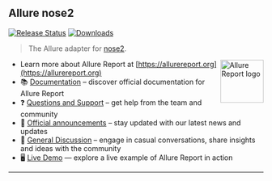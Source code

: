 ## Allure nose2

[![Release Status](https://img.shields.io/pypi/v/allure-nose2)](https://pypi.python.org/pypi/allure-nose2)
[![Downloads](https://img.shields.io/pypi/dm/allure-nose2)](https://pypi.python.org/pypi/allure-nose2)

> The Allure adapter for [nose2](https://docs.nose2.io/en/latest/).

[<img src="https://allurereport.org/public/img/allure-report.svg" height="85px" alt="Allure Report logo" align="right" />](https://allurereport.org "Allure Report")

- Learn more about Allure Report at [https://allurereport.org](https://allurereport.org)
- 📚 [Documentation](https://allurereport.org/docs/) – discover official documentation for Allure Report
- ❓ [Questions and Support](https://github.com/orgs/allure-framework/discussions/categories/questions-support) – get help from the team and community
- 📢 [Official announcements](https://github.com/orgs/allure-framework/discussions/categories/announcements) –  stay updated with our latest news and updates
- 💬 [General Discussion](https://github.com/orgs/allure-framework/discussions/categories/general-discussion) – engage in casual conversations, share insights and ideas with the community
- 🖥️ [Live Demo](https://demo.allurereport.org/) — explore a live example of Allure Report in action

---
